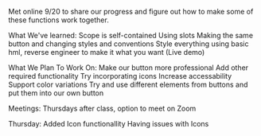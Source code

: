 Met online 9/20 to share our progress and figure out how to make some of these functions work together.

What We've learned:
Scope is self-contained
Using slots
Making the same button and changing styles and conventions
Style everything using basic hml, reverse engineer to make it what you want (Live demo)

What We Plan To Work On:
Make our button more professional
Add other required functionality
Try incorporating icons
Increase accessability
Support color variations
Try and use different elements from buttons and put them into our own button

Meetings:
Thursdays after class, option to meet on Zoom

Thursday: 
Added Icon functionallity 
Having issues with Icons 